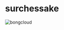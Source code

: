 # surchessake

![bongcloud](https://user-images.githubusercontent.com/38335612/125304795-7c94f800-e2f3-11eb-8374-07d71b613493.png)
